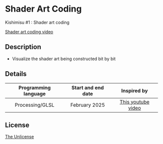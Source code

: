 # Shader Art Coding

Kishimisu #1 : Shader art coding

[Shader art coding video]()

## Description
- Visualize the shader art being constructed bit by bit

## Details
| Programming language | Start and end date | Inspired by |
| :---: | :---: | :---: |
| Processing/GLSL | February 2025 | [This youtube video](https://youtu.be/f4s1h2YETNY?si=_lbsg1qR6RXoIhW9) |


## License

[The Unlicense](LICENSE)

